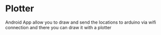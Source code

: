 # Plotter
Android App allow you to draw and send the locations to arduino via wifi connection and there you can draw it with a plotter
